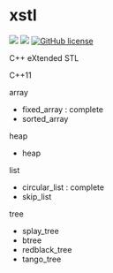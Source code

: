 # xstl

![](https://img.shields.io/badge/language-C%2B%2B-red) ![](https://img.shields.io/badge/version-0.1.0-brightgreen) [![GitHub license](https://img.shields.io/badge/license-MIT-blue.svg)](https://github.com/myyrakle/xstl/blob/master/LICENSE)  

C++ eXtended STL

C++11


array
- fixed_array : complete
- sorted_array
  
heap
- heap

list
- circular_list : complete
- skip_list

tree
- splay_tree
- btree
- redblack_tree
- tango_tree